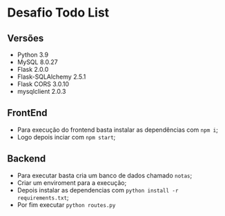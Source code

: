# Desafio Todo List

## Versões

- Python 3.9
- MySQL 8.0.27
- Flask 2.0.0
- Flask-SQLAlchemy 2.5.1
- Flask CORS 3.0.10
- mysqlclient 2.0.3

## FrontEnd

- Para execução do frontend basta instalar as dependências com ```npm i```;
- Logo depois inciar com ```npm start```;

## Backend

- Para executar basta cria um banco de dados chamado ```notas```;
- Criar um enviroment para a execução;
- Depois instalar as dependencias com ```python install -r requirements.txt```;
- Por fim executar ```python routes.py```
